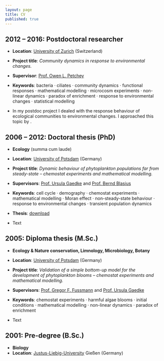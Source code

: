 ```yaml
---
layout: page
title: CV
published: true
---
```


## 2012 – 2016: Postdoctoral researcher
* **Location**: [University of Zurich](https://www.uzh.ch/en.html) (Switzerland)
* **Project title**: _Community dynamics in response to environmental changes._
* **Supervisor**: [Prof. Owen L. Petchey](http://www.ieu.uzh.ch/en/staff/member/petchey_owen.html)
* **Keywords**: bacteria · ciliates · community dynamics · functional responses · mathematical modelling · microcosm experiments · non-linear dynamics · paradox of enrichment · response to environmental changes · statistical modelling

* In my postdoc project I dealed with the response behaviour of ecological communities to environmental changes. I approached this topic by .  


## 2006 – 2012: Doctoral thesis (PhD)
* **Ecology** (summa cum laude)
* **Location**: [University of Potsdam](http://www.uni-potsdam.de/) (Germany)
* **Project title**: _Dynamic behaviour of phytoplankton populations far from steady-state – chemostat experiments and mathematical modelling._
* **Supervisors**: [Prof. Ursula Gaedke](https://www.uni-potsdam.de/ibb-ecology/mitarbeiterinnen/prof-dr-ursula-gaedke.html) and [Prof. Bernd Blasius](https://www.icbm.de/mathematische-modellierung/)
* **Keywords**: cell cycle · demography · chemostat experiments · mathematical modelling · Moran effect · non-steady-state behaviour · response to environmental changes · transient population dynamics
* **Thesis**: [download](https://publishup.uni-potsdam.de/opus4-ubp/frontdoor/deliver/index/docId/5618/file/massie_diss.pdf)

* Text  


## 2005: Diploma thesis (M.Sc.)
* **Ecology & Nature conservation, Limnology, Microbiology, Botany**   
* **Location**: [University of Potsdam](http://www.uni-potsdam.de/) (Germany)  
* **Project title**: _Validation of a simple bottom-up model for the development of phytoplankton blooms – chemostat experiments and mathematical modelling._   
* **Supervisors**: [Prof. Gregor F. Fussmann](https://www.mcgill.ca/cambam/people/ecology-and-evolutionary-biological-group/fussmann-gregor) and [Prof. Ursula Gaedke](https://www.uni-potsdam.de/ibb-ecology/mitarbeiterinnen/prof-dr-ursula-gaedke.html)  
* **Keywords**: chemostat experiments · harmful algae blooms · initial conditions · mathematical modelling · non-linear dynamics · paradox of enrichment  

* Text  


## 2001: Pre-degree (B.Sc.)
* **Biology**  
* **Location**: [Justus-Liebig-University](https://www.uni-giessen.de/index.html) Gießen (Germany)  

